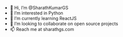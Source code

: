 - 👋 Hi, I’m @SharathKumarGS
- 👀 I’m interested in Python
- 🌱 I’m currently learning ReactJS
- 💞️ I’m looking to collaborate on open source projects
- 📫 Reach me at sharathgs.com

<!---
SharathKumarGS/SharathKumarGS is a ✨ special ✨ repository because its `README.md` (this file) appears on your GitHub profile.
You can click the Preview link to take a look at your changes.
--->
